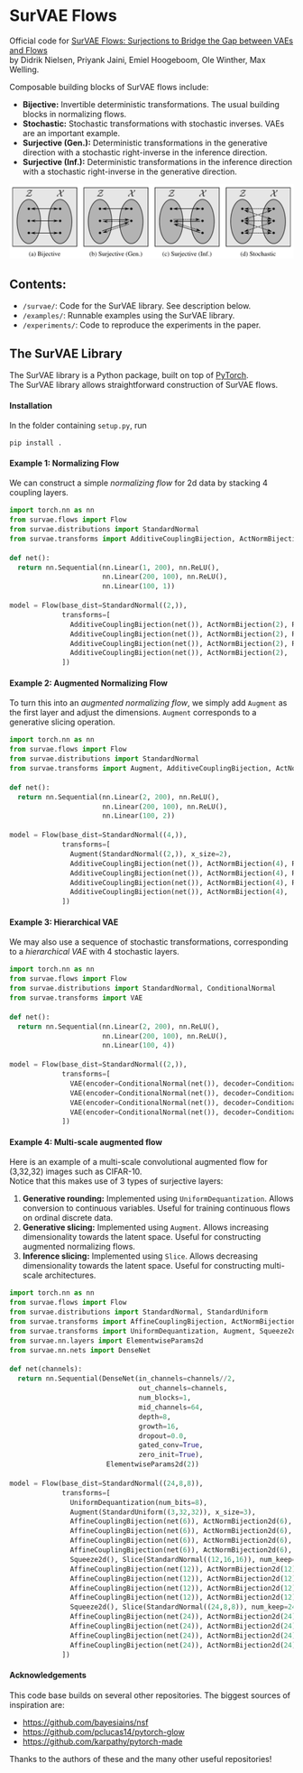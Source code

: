 # SurVAE Flows

Official code for [SurVAE Flows: Surjections to Bridge the Gap between VAEs and Flows](https://arxiv.org/abs/2007.02731)  
by Didrik Nielsen, Priyank Jaini, Emiel Hoogeboom, Ole Winther, Max Welling.

Composable building blocks of SurVAE flows include:  
* **Bijective:** Invertible deterministic transformations. The usual building blocks in normalizing flows.
* **Stochastic:** Stochastic transformations with stochastic inverses. VAEs are an important example.
* **Surjective (Gen.):** Deterministic transformations in the generative direction with a stochastic right-inverse in the inference direction.
* **Surjective (Inf.):** Deterministic transformations in the inference direction with a stochastic right-inverse in the generative direction.

<img src="assets/illustrations/transforms_fig.png" width="800">  

<!-- <img src="assets/illustrations/transforms_tab.png" width="800"> -->

## Contents:

* `/survae/`: Code for the SurVAE library. See description below.
* `/examples/`: Runnable examples using the SurVAE library.
* `/experiments/`: Code to reproduce the experiments in the paper.

## The SurVAE Library


The SurVAE library is a Python package, built on top of [PyTorch](https://pytorch.org/).  
The SurVAE library allows straightforward construction of SurVAE flows.

#### Installation

In the folder containing `setup.py`, run
```
pip install .
```

#### Example 1: Normalizing Flow

We can construct a simple *normalizing flow* for 2d data by stacking 4 coupling layers.

```python
import torch.nn as nn
from survae.flows import Flow
from survae.distributions import StandardNormal
from survae.transforms import AdditiveCouplingBijection, ActNormBijection, Reverse

def net():
  return nn.Sequential(nn.Linear(1, 200), nn.ReLU(),
                       nn.Linear(200, 100), nn.ReLU(),
                       nn.Linear(100, 1))

model = Flow(base_dist=StandardNormal((2,)),
             transforms=[
               AdditiveCouplingBijection(net()), ActNormBijection(2), Reverse(2),
               AdditiveCouplingBijection(net()), ActNormBijection(2), Reverse(2),
               AdditiveCouplingBijection(net()), ActNormBijection(2), Reverse(2),
               AdditiveCouplingBijection(net()), ActNormBijection(2),
             ])
```

#### Example 2: Augmented Normalizing Flow

To turn this into an *augmented normalizing flow*, we simply add `Augment` as the first layer and adjust the dimensions. `Augment` corresponds to a generative slicing operation.

```python
import torch.nn as nn
from survae.flows import Flow
from survae.distributions import StandardNormal
from survae.transforms import Augment, AdditiveCouplingBijection, ActNormBijection, Reverse

def net():
  return nn.Sequential(nn.Linear(2, 200), nn.ReLU(),
                       nn.Linear(200, 100), nn.ReLU(),
                       nn.Linear(100, 2))

model = Flow(base_dist=StandardNormal((4,)),
             transforms=[
               Augment(StandardNormal((2,)), x_size=2),
               AdditiveCouplingBijection(net()), ActNormBijection(4), Reverse(4),
               AdditiveCouplingBijection(net()), ActNormBijection(4), Reverse(4),
               AdditiveCouplingBijection(net()), ActNormBijection(4), Reverse(4),
               AdditiveCouplingBijection(net()), ActNormBijection(4),
             ])
```

#### Example 3: Hierarchical VAE
We may also use a sequence of stochastic transformations, corresponding to a *hierarchical VAE* with 4 stochastic layers.

```python
import torch.nn as nn
from survae.flows import Flow
from survae.distributions import StandardNormal, ConditionalNormal
from survae.transforms import VAE

def net():
  return nn.Sequential(nn.Linear(2, 200), nn.ReLU(),
                       nn.Linear(200, 100), nn.ReLU(),
                       nn.Linear(100, 4))

model = Flow(base_dist=StandardNormal((2,)),
             transforms=[
               VAE(encoder=ConditionalNormal(net()), decoder=ConditionalNormal(net())),
               VAE(encoder=ConditionalNormal(net()), decoder=ConditionalNormal(net())),
               VAE(encoder=ConditionalNormal(net()), decoder=ConditionalNormal(net())),
               VAE(encoder=ConditionalNormal(net()), decoder=ConditionalNormal(net())),
             ])
```

#### Example 4: Multi-scale augmented flow

Here is an example of a multi-scale convolutional augmented flow for (3,32,32) images such as CIFAR-10.  
Notice that this makes use of 3 types of surjective layers:
1. **Generative rounding:** Implemented using `UniformDequantization`. Allows conversion to continuous variables. Useful for training continuous flows on ordinal discrete data.
1. **Generative slicing:** Implemented using `Augment`. Allows increasing dimensionality towards the latent space. Useful for constructing augmented normalizing flows.
1. **Inference slicing:** Implemented using `Slice`. Allows decreasing dimensionality towards the latent space. Useful for constructing multi-scale architectures.

```python
import torch.nn as nn
from survae.flows import Flow
from survae.distributions import StandardNormal, StandardUniform
from survae.transforms import AffineCouplingBijection, ActNormBijection2d, Conv1x1
from survae.transforms import UniformDequantization, Augment, Squeeze2d, Slice
from survae.nn.layers import ElementwiseParams2d
from survae.nn.nets import DenseNet

def net(channels):
  return nn.Sequential(DenseNet(in_channels=channels//2,
                                out_channels=channels,
                                num_blocks=1,
                                mid_channels=64,
                                depth=8,
                                growth=16,
                                dropout=0.0,
                                gated_conv=True,
                                zero_init=True),
                        ElementwiseParams2d(2))

model = Flow(base_dist=StandardNormal((24,8,8)),
             transforms=[
               UniformDequantization(num_bits=8),
               Augment(StandardUniform((3,32,32)), x_size=3),
               AffineCouplingBijection(net(6)), ActNormBijection2d(6), Conv1x1(6),
               AffineCouplingBijection(net(6)), ActNormBijection2d(6), Conv1x1(6),
               AffineCouplingBijection(net(6)), ActNormBijection2d(6), Conv1x1(6),
               AffineCouplingBijection(net(6)), ActNormBijection2d(6), Conv1x1(6),
               Squeeze2d(), Slice(StandardNormal((12,16,16)), num_keep=12),
               AffineCouplingBijection(net(12)), ActNormBijection2d(12), Conv1x1(12),
               AffineCouplingBijection(net(12)), ActNormBijection2d(12), Conv1x1(12),
               AffineCouplingBijection(net(12)), ActNormBijection2d(12), Conv1x1(12),
               AffineCouplingBijection(net(12)), ActNormBijection2d(12), Conv1x1(12),
               Squeeze2d(), Slice(StandardNormal((24,8,8)), num_keep=24),
               AffineCouplingBijection(net(24)), ActNormBijection2d(24), Conv1x1(24),
               AffineCouplingBijection(net(24)), ActNormBijection2d(24), Conv1x1(24),
               AffineCouplingBijection(net(24)), ActNormBijection2d(24), Conv1x1(24),
               AffineCouplingBijection(net(24)), ActNormBijection2d(24), Conv1x1(24),
             ])
```


#### Acknowledgements

This code base builds on several other repositories. The biggest sources of inspiration are:

* https://github.com/bayesiains/nsf
* https://github.com/pclucas14/pytorch-glow
* https://github.com/karpathy/pytorch-made

Thanks to the authors of these and the many other useful repositories!
